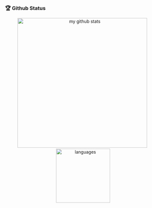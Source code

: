 ### 🏆 Github Status

<!-- My GitHub stats with buefy theme ❤️, refer to: https://github.com/Arshiamidos/arshiamidos -->
<p align="center">
<img src="https://github-readme-stats.vercel.app/api?username=18500507445&show_icons=true" alt="my github stats" width="420"/>&nbsp;
  <img src="https://github-readme-stats.vercel.app/api/top-langs/?username=18500507445&layout=compact" alt="languages" height="175">
</p>
